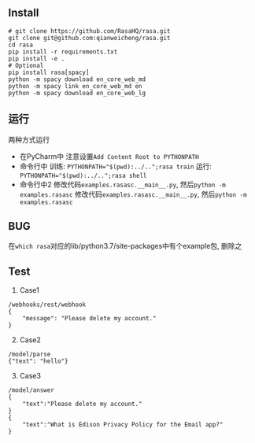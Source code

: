 ## Install
```
# git clone https://github.com/RasaHQ/rasa.git  
git clone git@github.com:qianweicheng/rasa.git
cd rasa
pip install -r requirements.txt  
pip install -e .
# Optional
pip install rasa[spacy]  
python -m spacy download en_core_web_md  
python -m spacy link en_core_web_md en  
python -m spacy download en_core_web_lg
```
## 运行
两种方式运行
- 在PyCharm中
    注意设置`Add Content Root to PYTHONPATH`
- 命令行中
    训练: `PYTHONPATH="$(pwd):../..";rasa train` 
    运行: `PYTHONPATH="$(pwd):../..";rasa shell`
- 命令行中2
    修改代码`examples.rasasc.__main__.py`, 然后`python -m examples.rasasc`
    修改代码`examples.rasasc.__main__.py`, 然后`python -m examples.rasasc`
## BUG 
在`which rasa`对应的lib/python3.7/site-packages中有个example包, 删除之
## Test
1. Case1
```
/webhooks/rest/webhook
{
    "message": "Please delete my account."
}
```
2. Case2
```
/model/parse 
{"text": "hello"}
```
3. Case3
```
/model/answer
{
    "text":"Please delete my account."
}
{
    "text":"What is Edison Privacy Policy for the Email app?"
}
```